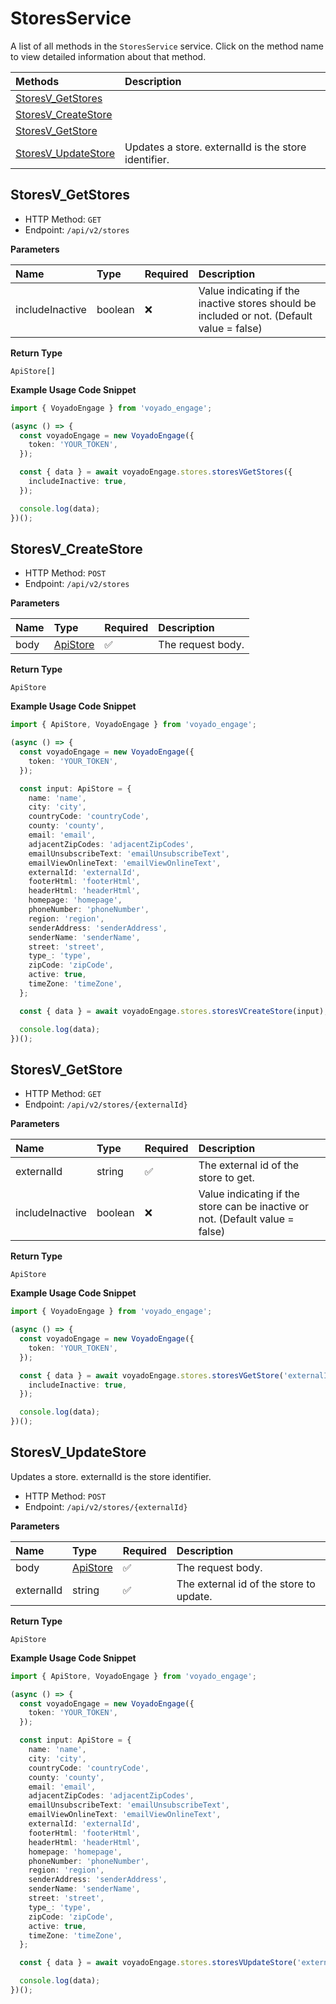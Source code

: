 # StoresService

A list of all methods in the `StoresService` service. Click on the method name to view detailed information about that method.

| Methods                                     | Description                                          |
| :------------------------------------------ | :--------------------------------------------------- |
| [StoresV_GetStores](#storesv_getstores)     |                                                      |
| [StoresV_CreateStore](#storesv_createstore) |                                                      |
| [StoresV_GetStore](#storesv_getstore)       |                                                      |
| [StoresV_UpdateStore](#storesv_updatestore) | Updates a store. externalId is the store identifier. |

## StoresV_GetStores

- HTTP Method: `GET`
- Endpoint: `/api/v2/stores`

**Parameters**

| Name            | Type    | Required | Description                                                                                |
| :-------------- | :------ | :------- | :----------------------------------------------------------------------------------------- |
| includeInactive | boolean | ❌       | Value indicating if the inactive stores should be included or not. (Default value = false) |

**Return Type**

`ApiStore[]`

**Example Usage Code Snippet**

```typescript
import { VoyadoEngage } from 'voyado_engage';

(async () => {
  const voyadoEngage = new VoyadoEngage({
    token: 'YOUR_TOKEN',
  });

  const { data } = await voyadoEngage.stores.storesVGetStores({
    includeInactive: true,
  });

  console.log(data);
})();
```

## StoresV_CreateStore

- HTTP Method: `POST`
- Endpoint: `/api/v2/stores`

**Parameters**

| Name | Type                              | Required | Description       |
| :--- | :-------------------------------- | :------- | :---------------- |
| body | [ApiStore](../models/ApiStore.md) | ✅       | The request body. |

**Return Type**

`ApiStore`

**Example Usage Code Snippet**

```typescript
import { ApiStore, VoyadoEngage } from 'voyado_engage';

(async () => {
  const voyadoEngage = new VoyadoEngage({
    token: 'YOUR_TOKEN',
  });

  const input: ApiStore = {
    name: 'name',
    city: 'city',
    countryCode: 'countryCode',
    county: 'county',
    email: 'email',
    adjacentZipCodes: 'adjacentZipCodes',
    emailUnsubscribeText: 'emailUnsubscribeText',
    emailViewOnlineText: 'emailViewOnlineText',
    externalId: 'externalId',
    footerHtml: 'footerHtml',
    headerHtml: 'headerHtml',
    homepage: 'homepage',
    phoneNumber: 'phoneNumber',
    region: 'region',
    senderAddress: 'senderAddress',
    senderName: 'senderName',
    street: 'street',
    type_: 'type',
    zipCode: 'zipCode',
    active: true,
    timeZone: 'timeZone',
  };

  const { data } = await voyadoEngage.stores.storesVCreateStore(input);

  console.log(data);
})();
```

## StoresV_GetStore

- HTTP Method: `GET`
- Endpoint: `/api/v2/stores/{externalId}`

**Parameters**

| Name            | Type    | Required | Description                                                                   |
| :-------------- | :------ | :------- | :---------------------------------------------------------------------------- |
| externalId      | string  | ✅       | The external id of the store to get.                                          |
| includeInactive | boolean | ❌       | Value indicating if the store can be inactive or not. (Default value = false) |

**Return Type**

`ApiStore`

**Example Usage Code Snippet**

```typescript
import { VoyadoEngage } from 'voyado_engage';

(async () => {
  const voyadoEngage = new VoyadoEngage({
    token: 'YOUR_TOKEN',
  });

  const { data } = await voyadoEngage.stores.storesVGetStore('externalId', {
    includeInactive: true,
  });

  console.log(data);
})();
```

## StoresV_UpdateStore

Updates a store. externalId is the store identifier.

- HTTP Method: `POST`
- Endpoint: `/api/v2/stores/{externalId}`

**Parameters**

| Name       | Type                              | Required | Description                             |
| :--------- | :-------------------------------- | :------- | :-------------------------------------- |
| body       | [ApiStore](../models/ApiStore.md) | ✅       | The request body.                       |
| externalId | string                            | ✅       | The external id of the store to update. |

**Return Type**

`ApiStore`

**Example Usage Code Snippet**

```typescript
import { ApiStore, VoyadoEngage } from 'voyado_engage';

(async () => {
  const voyadoEngage = new VoyadoEngage({
    token: 'YOUR_TOKEN',
  });

  const input: ApiStore = {
    name: 'name',
    city: 'city',
    countryCode: 'countryCode',
    county: 'county',
    email: 'email',
    adjacentZipCodes: 'adjacentZipCodes',
    emailUnsubscribeText: 'emailUnsubscribeText',
    emailViewOnlineText: 'emailViewOnlineText',
    externalId: 'externalId',
    footerHtml: 'footerHtml',
    headerHtml: 'headerHtml',
    homepage: 'homepage',
    phoneNumber: 'phoneNumber',
    region: 'region',
    senderAddress: 'senderAddress',
    senderName: 'senderName',
    street: 'street',
    type_: 'type',
    zipCode: 'zipCode',
    active: true,
    timeZone: 'timeZone',
  };

  const { data } = await voyadoEngage.stores.storesVUpdateStore('externalId', input);

  console.log(data);
})();
```

<!-- This file was generated by liblab | https://liblab.com/ -->
